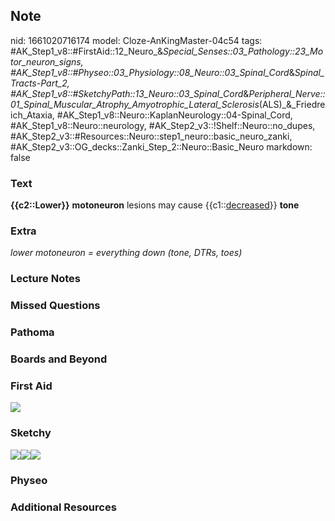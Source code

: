 ## Note
nid: 1661020716174
model: Cloze-AnKingMaster-04c54
tags: #AK_Step1_v8::#FirstAid::12_Neuro_&_Special_Senses::03_Pathology::23_Motor_neuron_signs, #AK_Step1_v8::#Physeo::03_Physiology::08_Neuro::03_Spinal_Cord_&_Spinal_Tracts_-_Part_2, #AK_Step1_v8::#SketchyPath::13_Neuro::03_Spinal_Cord_&_Peripheral_Nerve::01_Spinal_Muscular_Atrophy_Amyotrophic_Lateral_Sclerosis_(ALS)_&_Friedreich_Ataxia, #AK_Step1_v8::Neuro::KaplanNeurology::04-Spinal_Cord, #AK_Step1_v8::Neuro::neurology, #AK_Step2_v3::!Shelf::Neuro::no_dupes, #AK_Step2_v3::#Resources::Neuro::step1_neuro::basic_neuro_zanki, #AK_Step2_v3::OG_decks::Zanki_Step_2::Neuro::Basic_Neuro
markdown: false

### Text
<div>
  <div>
    <b>{{c2::Lower}}</b> <b>motoneuron</b> lesions may cause
    {{c1::<u>decreased</u>}} <b>tone</b>
  </div>
</div>

### Extra
<i>lower motoneuron = everything down (tone, DTRs, toes)</i>

### Lecture Notes


### Missed Questions


### Pathoma


### Boards and Beyond


### First Aid
<img src="tmp8GSzWr.png">

### Sketchy
<div><img src=
"Screen%20Shot%202020-03-06%20at%202.01.00%20PM.JPG"><img src= 
"Screen%20Shot%202020-03-06%20at%202.01.10%20PM.JPG"><img src= 
"Zoverall%20picture%20(91)_1566160514431.JPG"></div>

### Physeo


### Additional Resources

